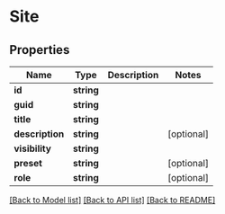 # Site

## Properties
Name | Type | Description | Notes
------------ | ------------- | ------------- | -------------
**id** | **string** |  | 
**guid** | **string** |  | 
**title** | **string** |  | 
**description** | **string** |  | [optional] 
**visibility** | **string** |  | 
**preset** | **string** |  | [optional] 
**role** | **string** |  | [optional] 

[[Back to Model list]](../README.md#documentation-for-models) [[Back to API list]](../README.md#documentation-for-api-endpoints) [[Back to README]](../README.md)


